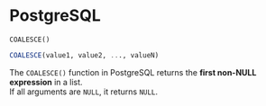 # PostgreSQL

`COALESCE()`
```sql
COALESCE(value1, value2, ..., valueN)
```
The `COALESCE()` function in PostgreSQL returns the **first non-NULL expression** in a list.  
If all arguments are `NULL`, it returns `NULL`.